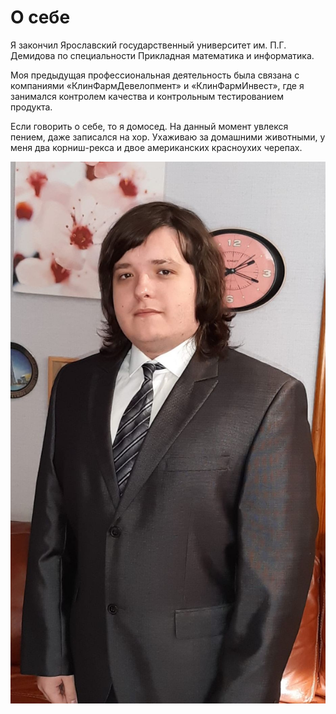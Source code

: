 # О себе

Я закончил Ярославский государственный университет им. П.Г. Демидова по специальности Прикладная математика и информатика.

Моя предыдущая профессиональная деятельность была связана с компаниями «КлинФармДевелопмент» и «КлинФармИнвест», где я занимался контролем качества и контрольным тестированием продукта.

Если говорить о себе, то я домосед. На данный момент увлекся пением, даже записался на хор. Ухаживаю за домашними животными, у меня два корниш-рекса и двое американских красноухих черепах. 

![мое фото](/images/picture..jpeg)